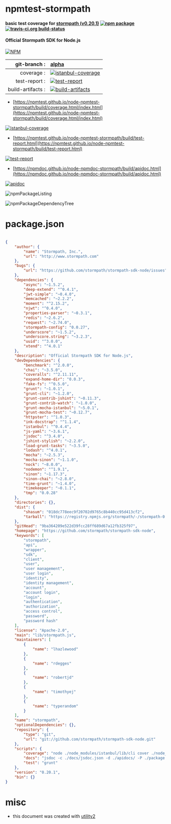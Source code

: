 # npmtest-stormpath

#### basic test coverage for  [stormpath (v0.20.1)](https://github.com/stormpath/stormpath-sdk-node)  [![npm package](https://img.shields.io/npm/v/npmtest-stormpath.svg?style=flat-square)](https://www.npmjs.org/package/npmtest-stormpath) [![travis-ci.org build-status](https://api.travis-ci.org/npmtest/node-npmtest-stormpath.svg)](https://travis-ci.org/npmtest/node-npmtest-stormpath)

#### Official Stormpath SDK for Node.js

[![NPM](https://nodei.co/npm/stormpath.png?downloads=true&downloadRank=true&stars=true)](https://www.npmjs.com/package/stormpath)

| git-branch : | [alpha](https://github.com/npmtest/node-npmtest-stormpath/tree/alpha)|
|--:|:--|
| coverage : | [![istanbul-coverage](https://npmtest.github.io/node-npmtest-stormpath/build/coverage.badge.svg)](https://npmtest.github.io/node-npmtest-stormpath/build/coverage.html/index.html)|
| test-report : | [![test-report](https://npmtest.github.io/node-npmtest-stormpath/build/test-report.badge.svg)](https://npmtest.github.io/node-npmtest-stormpath/build/test-report.html)|
| build-artifacts : | [![build-artifacts](https://npmtest.github.io/node-npmtest-stormpath/glyphicons_144_folder_open.png)](https://github.com/npmtest/node-npmtest-stormpath/tree/gh-pages/build)|

- [https://npmtest.github.io/node-npmtest-stormpath/build/coverage.html/index.html](https://npmtest.github.io/node-npmtest-stormpath/build/coverage.html/index.html)

[![istanbul-coverage](https://npmtest.github.io/node-npmtest-stormpath/build/screenCapture.buildCi.browser.%252Ftmp%252Fbuild%252Fcoverage.lib.html.png)](https://npmtest.github.io/node-npmtest-stormpath/build/coverage.html/index.html)

- [https://npmtest.github.io/node-npmtest-stormpath/build/test-report.html](https://npmtest.github.io/node-npmtest-stormpath/build/test-report.html)

[![test-report](https://npmtest.github.io/node-npmtest-stormpath/build/screenCapture.buildCi.browser.%252Ftmp%252Fbuild%252Ftest-report.html.png)](https://npmtest.github.io/node-npmtest-stormpath/build/test-report.html)

- [https://npmdoc.github.io/node-npmdoc-stormpath/build/apidoc.html](https://npmdoc.github.io/node-npmdoc-stormpath/build/apidoc.html)

[![apidoc](https://npmdoc.github.io/node-npmdoc-stormpath/build/screenCapture.buildCi.browser.%252Ftmp%252Fbuild%252Fapidoc.html.png)](https://npmdoc.github.io/node-npmdoc-stormpath/build/apidoc.html)

![npmPackageListing](https://npmtest.github.io/node-npmtest-stormpath/build/screenCapture.npmPackageListing.svg)

![npmPackageDependencyTree](https://npmtest.github.io/node-npmtest-stormpath/build/screenCapture.npmPackageDependencyTree.svg)



# package.json

```json

{
    "author": {
        "name": "Stormpath, Inc.",
        "url": "http://www.stormpath.com"
    },
    "bugs": {
        "url": "https://github.com/stormpath/stormpath-sdk-node/issues"
    },
    "dependencies": {
        "async": "~1.5.2",
        "deep-extend": "^0.4.1",
        "jwt-simple": "~0.4.0",
        "memcached": "~2.2.2",
        "moment": "^2.15.2",
        "njwt": "^0.4.0",
        "properties-parser": "~0.3.1",
        "redis": "~2.6.2",
        "request": "~2.74.0",
        "stormpath-config": "0.0.27",
        "underscore": "~1.5.2",
        "underscore.string": "~3.2.3",
        "uuid": "^3.0.0",
        "xtend": "^4.0.1"
    },
    "description": "Official Stormpath SDK for Node.js",
    "devDependencies": {
        "benchmark": "^2.0.0",
        "chai": "~3.5.0",
        "coveralls": "^2.11.11",
        "expand-home-dir": "0.0.3",
        "fake-fs": "^0.5.0",
        "grunt": "~1.0.1",
        "grunt-cli": "~1.2.0",
        "grunt-contrib-jshint": "~0.11.3",
        "grunt-contrib-watch": "~1.0.0",
        "grunt-mocha-istanbul": "~5.0.1",
        "grunt-mocha-test": "~0.12.7",
        "httpster": "^1.0.3",
        "ink-docstrap": "^1.1.4",
        "istanbul": "^0.4.4",
        "js-yaml": "~3.6.1",
        "jsdoc": "^3.4.0",
        "jshint-stylish": "~2.2.0",
        "load-grunt-tasks": "~3.5.0",
        "lodash": "^4.0.1",
        "mocha": "~2.5.3",
        "mocha-sinon": "~1.1.0",
        "nock": "~8.0.0",
        "nodemon": "^1.9.1",
        "sinon": "~1.17.3",
        "sinon-chai": "~2.8.0",
        "time-grunt": "~1.4.0",
        "timekeeper": "~0.1.1",
        "tmp": "0.0.28"
    },
    "directories": {},
    "dist": {
        "shasum": "018dc778eec9f20702d9765c8b440cc95d413cf2",
        "tarball": "https://registry.npmjs.org/stormpath/-/stormpath-0.20.1.tgz"
    },
    "gitHead": "9ba364209e522d39fcc28ff689d67a12fb325f97",
    "homepage": "https://github.com/stormpath/stormpath-sdk-node",
    "keywords": [
        "stormpath",
        "api",
        "wrapper",
        "sdk",
        "client",
        "user",
        "user management",
        "user login",
        "identity",
        "identity management",
        "account",
        "account login",
        "login",
        "authentication",
        "authorization",
        "access control",
        "password",
        "password hash"
    ],
    "license": "Apache-2.0",
    "main": "lib/stormpath.js",
    "maintainers": [
        {
            "name": "lhazlewood"
        },
        {
            "name": "rdegges"
        },
        {
            "name": "robertjd"
        },
        {
            "name": "timothyej"
        },
        {
            "name": "typerandom"
        }
    ],
    "name": "stormpath",
    "optionalDependencies": {},
    "repository": {
        "type": "git",
        "url": "git://github.com/stormpath/stormpath-sdk-node.git"
    },
    "scripts": {
        "coverage": "node ./node_modules/istanbul/lib/cli cover ./node_modules/mocha/bin/_mocha",
        "docs": "jsdoc -c ./docs/jsdoc.json -d ./apidocs/ -P ./package.json -r lib/ --readme ./docs/JSDOC.md",
        "test": "grunt"
    },
    "version": "0.20.1",
    "bin": {}
}
```



# misc
- this document was created with [utility2](https://github.com/kaizhu256/node-utility2)
